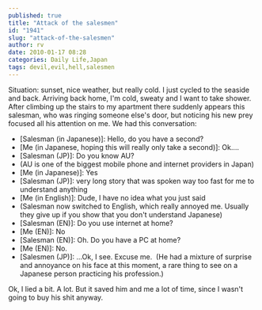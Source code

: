 ```yaml
---
published: true
title: "Attack of the salesmen"
id: "1941"
slug: "attack-of-the-salesmen"
author: rv
date: 2010-01-17 08:28
categories: Daily Life,Japan
tags: devil,evil,hell,salesmen
---
```

Situation: sunset, nice weather, but really cold. I just cycled to the seaside and back. Arriving back home, I'm cold, sweaty and I want to take shower. After climbing up the stairs to my apartment there suddenly appears this salesman, who was ringing someone else's door, but noticing his new prey focused all his attention on me. We had this conversation:
<ul>
	<li>[Salesman (in Japanese)]: Hello, do you have a second?</li>
	<li>[Me (in Japanese, hoping this will really only take a second)]: Ok....</li>
	<li>[Salesman (JP)]: Do you know AU?</li>
	<li>(AU is one of the biggest mobile phone and internet providers in Japan)</li>
	<li>[Me (in Japanese)]: Yes</li>
	<li>[Salesman (JP)]: very long story that was spoken way too fast for me to understand anything</li>
	<li>[Me (in English)]: Dude, I have no idea what you just said</li>
	<li>(Salesman now switched to English, which really annoyed me. Usually they give up if you show that you don't understand Japanese)</li>
	<li>[Salesman (EN)]: Do you use internet at home?</li>
	<li>[Me (EN)]: No</li>
	<li>[Salesman (EN)]: Oh. Do you have a PC at home?</li>
	<li>[Me (EN)]: No.</li>
	<li>[Salesmen (JP)]: ...Ok, I see. Excuse me.  (He had a mixture of surprise and annoyance on his face at this moment, a rare thing to see on a Japanese person practicing his profession.)</li>
</ul>
Ok, I lied a bit. A lot. But it saved him and me a lot of time, since I wasn't going to buy his shit anyway.